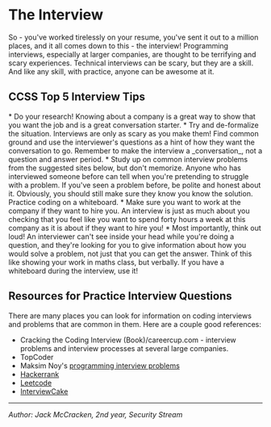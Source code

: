 <h1> The Interview </h1>

So - you've worked tirelessly on your resume, you've sent it out to a million
places, and it all comes down to this - the interview! Programming interviews,
especially at larger companies, are thought to be terrifying and scary
experiences.
Technical interviews can be scary, but they are a skill. And like any
skill, with practice, anyone can be awesome at it.

<h2>CCSS Top 5 Interview Tips</h2>
* Do your research! Knowing about a company is a great way to show that you want the job and is a great conversation starter.
* Try and de-formalize the situation. Interviews are only as scary as you make them! Find common ground and use the interviewer's questions
as a hint of how they want the conversation to go. Remember to make
the interview a _conversation_, not a question and answer period.
* Study up on common interview problems from the suggested sites below,
but don't memorize. Anyone who has interviewed someone
before can tell when you're pretending to struggle with a problem.
If you've seen a problem before, be polite and honest about it.
Obviously, you should still make sure they know you know the solution.
Practice coding on a whiteboard.
* Make sure you want to work at the company if they want to hire you.
An interview is just as much about you checking that you feel like you
want to spend forty hours a week at this company as it is about if
they want to hire you!
* Most importantly, think out loud! An interviewer can't see inside
your head while you're doing a question, and they're looking for you
to give information about how you would solve a problem, not just that
you can get the answer. Think of this like showing your work in maths
class, but verbally. If you have a whiteboard during the interview,
 use it!

<h2>Resources for Practice Interview Questions</h2>
There are many places you can look for information on coding
interviews and problems that are common in them. Here are a
couple good references:

* Cracking the Coding Interview (Book)/careercup.com - interview problems and interview processes at several large companies.
* TopCoder
* Maksim Noy's [programming interview problems](http://jackmc.github.io/public/interviews.html)
* [Hackerrank](https://www.hackerrank.com)
* [Leetcode](https://leetcode.com)
* [InterviewCake](https://www.interviewcake.com/)

* * *

*Author: Jack McCracken, 2nd year, Security Stream*
